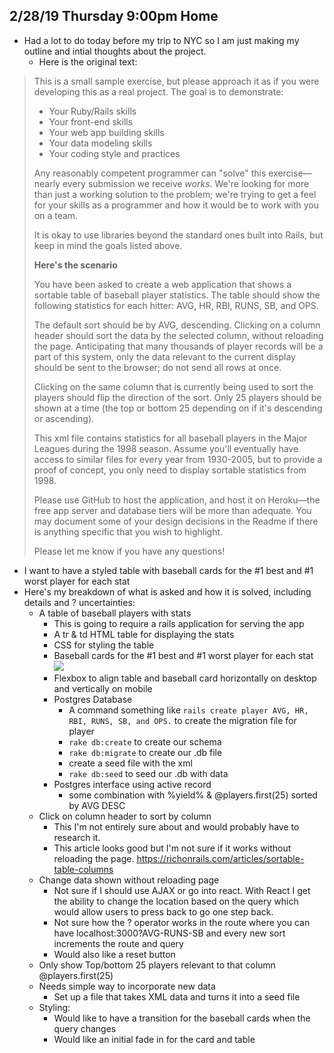 ## 2/28/19 Thursday 9:00pm Home
  - Had a lot to do today before my trip to NYC so I am just making my outline and intial thoughts about the project.
    - Here is the original text: 

> This is a small sample exercise, but please approach it as if you were developing this as a real
> project. The goal is to demonstrate:
>
> - Your Ruby/Rails skills
> - Your front-end skills
> - Your web app building skills
> - Your data modeling skills
> - Your coding style and practices
>
> Any reasonably competent programmer can "solve" this exercise—nearly every submission we
> receive *works*. We're looking for more than just a working solution to the problem; we're
> trying to get a feel for your skills as a programmer and how it would be to work with you on a
> team.
>
> It is okay to use libraries beyond the standard ones built into Rails, but keep in mind the goals
> listed above.
>
> __Here's the scenario__
>
> You have been asked to create a web application that shows a sortable table of baseball player
> statistics. The table should show the following statistics for each hitter: AVG, HR, RBI, RUNS,
> SB, and OPS.
>
> The default sort should be by AVG, descending. Clicking on a column header should sort the
> data by the selected column, without reloading the page. Anticipating that many thousands of
> player records will be a part of this system, only the data relevant to the current display should
> be sent to the browser; do not send all rows at once.
>
> Clicking on the same column that is currently being used to sort the players should flip the
> direction of the sort. Only 25 players should be shown at a time (the top or bottom 25
> depending on if it's descending or ascending).
>
> This xml file contains statistics for all baseball players in the Major Leagues during the 1998
> season. Assume you'll eventually have access to similar files for every year from 1930-2005,
> but to provide a proof of concept, you only need to display sortable statistics from 1998.
>
> Please use GitHub to host the application, and host it on Heroku—the free app server and
> database tiers will be more than adequate. You may document some of your design decisions in
> the Readme if there is anything specific that you wish to highlight.
>
> Please let me know if you have any questions!

  - I want to have a styled table with baseball cards for the #1 best and #1 worst player for each stat
  - Here's my breakdown of what is asked and how it is solved, including details and ? uncertainties:
      - A table of baseball players with stats
        - This is going to require a rails application for serving the app 
        - A tr & td HTML table for displaying the stats
        - CSS for styling the table
        - Baseball cards for the #1 best and #1 worst player for each stat
          <img src=images/%current-top-player%.jpg class="image col-4">
        - Flexbox to align table and baseball card horizontally on desktop and vertically on mobile
        - Postgres Database 
          - A command something like `rails create player AVG, HR, RBI, RUNS, SB, and OPS.` to create the migration file for player
          - `rake db:create` to create our schema
          - `rake db:migrate` to create our .db file
          - create a seed file with the xml
          - `rake db:seed` to seed our .db with data
        - Postgres interface using active record
          - some combination with %yield% & @players.first(25) sorted by AVG DESC
      - Click on column header to sort by column
        - This I'm not entirely sure about and would probably have to research it. 
        - This article looks good but I'm not sure if it works without reloading the page. https://richonrails.com/articles/sortable-table-columns
      - Change data shown without reloading page
        - Not sure if I should use AJAX or go into react. With React I get the ability to change the location based on the query which would allow users to press back to go one step back. 
        - Not sure how the ? operator works in the route where you can have localhost:3000?AVG-RUNS-SB and every new sort increments the route and query
        - Would also like a reset button
      - Only show Top/bottom 25 players relevant to that column
        @players.first(25)
      - Needs simple way to incorporate new data
        - Set up a file that takes XML data and turns it into a seed file
      - Styling:
        - Would like to have a transition for the baseball cards when the query changes
        - Would like an initial fade in for the card and table